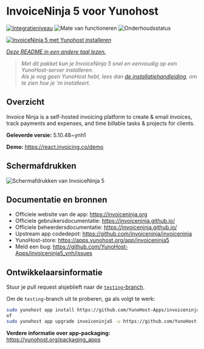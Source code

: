<!--
NB: Deze README is automatisch gegenereerd door <https://github.com/YunoHost/apps/tree/master/tools/readme_generator>
Hij mag NIET handmatig aangepast worden.
-->

# InvoiceNinja 5 voor Yunohost

[![Integratieniveau](https://dash.yunohost.org/integration/invoiceninja5.svg)](https://ci-apps.yunohost.org/ci/apps/invoiceninja5/) ![Mate van functioneren](https://ci-apps.yunohost.org/ci/badges/invoiceninja5.status.svg) ![Onderhoudsstatus](https://ci-apps.yunohost.org/ci/badges/invoiceninja5.maintain.svg)

[![InvoiceNinja 5 met Yunohost installeren](https://install-app.yunohost.org/install-with-yunohost.svg)](https://install-app.yunohost.org/?app=invoiceninja5)

*[Deze README in een andere taal lezen.](./ALL_README.md)*

> *Met dit pakket kun je InvoiceNinja 5 snel en eenvoudig op een YunoHost-server installeren.*  
> *Als je nog geen YunoHost hebt, lees dan [de installatiehandleiding](https://yunohost.org/install), om te zien hoe je 'm installeert.*

## Overzicht

Invoice Ninja is a self-hosted invoicing platform to create & email invoices, track payments and expenses, and time billable tasks & projects for clients.


**Geleverde versie:** 5.10.48~ynh1

**Demo:** <https://react.invoicing.co/demo>

## Schermafdrukken

![Schermafdrukken van InvoiceNinja 5](./doc/screenshots/Create-Invoices-in-Seconds.png)

## Documentatie en bronnen

- Officiele website van de app: <https://invoiceninja.org>
- Officiele gebruikersdocumentatie: <https://invoiceninja.github.io/>
- Officiele beheerdersdocumentatie: <https://invoiceninja.github.io/>
- Upstream app codedepot: <https://github.com/invoiceninja/invoiceninja>
- YunoHost-store: <https://apps.yunohost.org/app/invoiceninja5>
- Meld een bug: <https://github.com/YunoHost-Apps/invoiceninja5_ynh/issues>

## Ontwikkelaarsinformatie

Stuur je pull request alsjeblieft naar de [`testing`-branch](https://github.com/YunoHost-Apps/invoiceninja5_ynh/tree/testing).

Om de `testing`-branch uit te proberen, ga als volgt te werk:

```bash
sudo yunohost app install https://github.com/YunoHost-Apps/invoiceninja5_ynh/tree/testing --debug
of
sudo yunohost app upgrade invoiceninja5 -u https://github.com/YunoHost-Apps/invoiceninja5_ynh/tree/testing --debug
```

**Verdere informatie over app-packaging:** <https://yunohost.org/packaging_apps>
